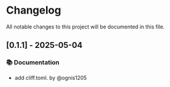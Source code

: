 # Changelog

All notable changes to this project will be documented in this file.

## [0.1.1] - 2025-05-04

### 📚 Documentation

* add cliff.toml. by @ognis1205
<!-- generated by git-cliff -->
